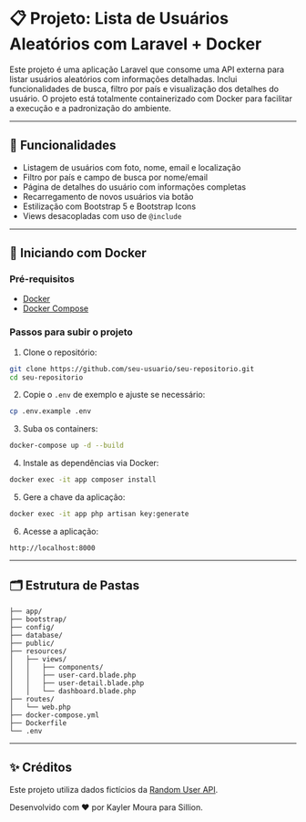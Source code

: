 # 📋 Projeto: Lista de Usuários Aleatórios com Laravel + Docker

Este projeto é uma aplicação Laravel que consome uma API externa para listar usuários aleatórios com informações detalhadas. Inclui funcionalidades de busca, filtro por país e visualização dos detalhes do usuário. O projeto está totalmente containerizado com Docker para facilitar a execução e a padronização do ambiente.

---

## 🚀 Funcionalidades

- Listagem de usuários com foto, nome, email e localização
- Filtro por país e campo de busca por nome/email
- Página de detalhes do usuário com informações completas
- Recarregamento de novos usuários via botão
- Estilização com Bootstrap 5 e Bootstrap Icons
- Views desacopladas com uso de `@include`

---

## 🐳 Iniciando com Docker

### Pré-requisitos

- [Docker](https://www.docker.com/products/docker-desktop)
- [Docker Compose](https://docs.docker.com/compose/)

### Passos para subir o projeto

1. Clone o repositório:

```bash
git clone https://github.com/seu-usuario/seu-repositorio.git
cd seu-repositorio
```

2. Copie o `.env` de exemplo e ajuste se necessário:

```bash
cp .env.example .env
```

3. Suba os containers:

```bash
docker-compose up -d --build
```

4. Instale as dependências via Docker:

```bash
docker exec -it app composer install
```

5. Gere a chave da aplicação:

```bash
docker exec -it app php artisan key:generate
```

6. Acesse a aplicação:

```
http://localhost:8000
```

---

## 🗂 Estrutura de Pastas

```
├── app/
├── bootstrap/
├── config/
├── database/
├── public/
├── resources/
│   ├── views/
│   │   ├── components/
│   │   ├── user-card.blade.php
│   │   ├── user-detail.blade.php
│   │   └── dashboard.blade.php
├── routes/
│   └── web.php
├── docker-compose.yml
├── Dockerfile
└── .env
```

---

## ✨ Créditos

Este projeto utiliza dados fictícios da [Random User API](https://randomuser.me/).

Desenvolvido com ❤️ por Kayler Moura para Sillion.